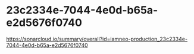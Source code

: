 # 23c2334e-7044-4e0d-b65a-e2d5676f0740
https://sonarcloud.io/summary/overall?id=iamneo-production_23c2334e-7044-4e0d-b65a-e2d5676f0740
